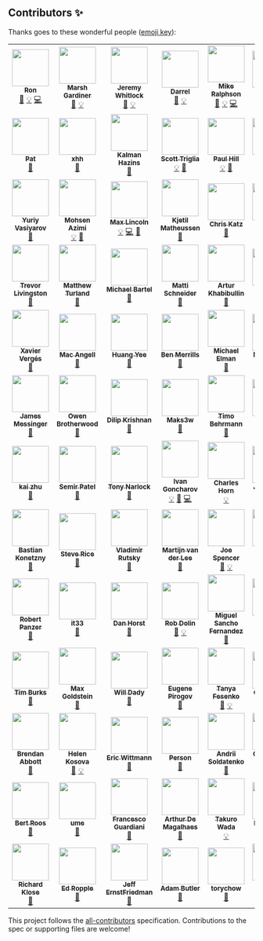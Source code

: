 ## Contributors ✨

Thanks goes to these wonderful people ([emoji key](https://allcontributors.org/docs/en/emoji-key)):

<!-- ALL-CONTRIBUTORS-LIST:START - Do not remove or modify this section -->
<!-- prettier-ignore-start -->
<!-- markdownlint-disable -->
<table>
  <tr>
    <td align="center"><a href="http://swagger.io/"><img src="https://avatars.githubusercontent.com/u/241629?v=4?s=75" width="75px;" alt=""/><br /><sub><b>Ron</b></sub></a><br /><a href="https://github.com/OAI/OpenAPI-Specification/commits?author=webron" title="Documentation">📖</a> <a href="#example-webron" title="Examples">💡</a> <a href="https://github.com/OAI/OpenAPI-Specification/commits?author=webron" title="Code">💻</a></td>
    <td align="center"><a href="https://www.linkedin.com/in/marshgardiner/"><img src="https://avatars.githubusercontent.com/u/54582?v=4?s=75" width="75px;" alt=""/><br /><sub><b>Marsh Gardiner</b></sub></a><br /><a href="https://github.com/OAI/OpenAPI-Specification/commits?author=earth2marsh" title="Documentation">📖</a> <a href="#example-earth2marsh" title="Examples">💡</a></td>
    <td align="center"><a href="http://thoughtspark.org/"><img src="https://avatars.githubusercontent.com/u/98899?v=4?s=75" width="75px;" alt=""/><br /><sub><b>Jeremy Whitlock</b></sub></a><br /><a href="https://github.com/OAI/OpenAPI-Specification/commits?author=whitlockjc" title="Documentation">📖</a> <a href="#example-whitlockjc" title="Examples">💡</a></td>
    <td align="center"><a href="http://www.bizcoder.com/"><img src="https://avatars.githubusercontent.com/u/447694?v=4?s=75" width="75px;" alt=""/><br /><sub><b>Darrel</b></sub></a><br /><a href="https://github.com/OAI/OpenAPI-Specification/commits?author=darrelmiller" title="Documentation">📖</a> <a href="#example-darrelmiller" title="Examples">💡</a></td>
    <td align="center"><a href="http://mermade.github.io/"><img src="https://avatars.githubusercontent.com/u/21603?v=4?s=75" width="75px;" alt=""/><br /><sub><b>Mike Ralphson</b></sub></a><br /><a href="https://github.com/OAI/OpenAPI-Specification/commits?author=MikeRalphson" title="Documentation">📖</a> <a href="#example-MikeRalphson" title="Examples">💡</a> <a href="https://github.com/OAI/OpenAPI-Specification/commits?author=MikeRalphson" title="Code">💻</a></td>
    <td align="center"><a href="https://github.com/usarid"><img src="https://avatars.githubusercontent.com/u/39899?v=4?s=75" width="75px;" alt=""/><br /><sub><b>Uri Sarid</b></sub></a><br /><a href="https://github.com/OAI/OpenAPI-Specification/commits?author=usarid" title="Documentation">📖</a></td>
    <td align="center"><a href="https://fehguy.eatbacon.org/"><img src="https://avatars.githubusercontent.com/u/249413?v=4?s=75" width="75px;" alt=""/><br /><sub><b>Tony Tam</b></sub></a><br /><a href="https://github.com/OAI/OpenAPI-Specification/commits?author=fehguy" title="Documentation">📖</a> <a href="#example-fehguy" title="Examples">💡</a> <a href="https://github.com/OAI/OpenAPI-Specification/commits?author=fehguy" title="Code">💻</a></td>
    <td align="center"><a href="https://github.com/jharmn"><img src="https://avatars.githubusercontent.com/u/1305160?v=4?s=75" width="75px;" alt=""/><br /><sub><b>Jason Harmon</b></sub></a><br /><a href="#example-jharmn" title="Examples">💡</a> <a href="https://github.com/OAI/OpenAPI-Specification/commits?author=jharmn" title="Code">💻</a> <a href="https://github.com/OAI/OpenAPI-Specification/commits?author=jharmn" title="Documentation">📖</a></td>
    <td align="center"><a href="https://www.sewell.org/"><img src="https://avatars.githubusercontent.com/u/18528?v=4?s=75" width="75px;" alt=""/><br /><sub><b>Silas Sewell</b></sub></a><br /><a href="https://github.com/OAI/OpenAPI-Specification/commits?author=silas" title="Documentation">📖</a> <a href="#example-silas" title="Examples">💡</a></td>
    <td align="center"><a href="https://github.com/steffkes"><img src="https://avatars.githubusercontent.com/u/325361?v=4?s=75" width="75px;" alt=""/><br /><sub><b>steffkes</b></sub></a><br /><a href="https://github.com/OAI/OpenAPI-Specification/commits?author=steffkes" title="Documentation">📖</a></td>
  </tr>
  <tr>
    <td align="center"><a href="http://corevity.com/"><img src="https://avatars.githubusercontent.com/u/3385715?v=4?s=75" width="75px;" alt=""/><br /><sub><b>Pat</b></sub></a><br /><a href="https://github.com/OAI/OpenAPI-Specification/commits?author=pconnelly15" title="Documentation">📖</a></td>
    <td align="center"><a href="https://github.com/xhh"><img src="https://avatars.githubusercontent.com/u/159740?v=4?s=75" width="75px;" alt=""/><br /><sub><b>xhh</b></sub></a><br /><a href="https://github.com/OAI/OpenAPI-Specification/commits?author=xhh" title="Documentation">📖</a></td>
    <td align="center"><a href="https://github.com/kalmanh"><img src="https://avatars.githubusercontent.com/u/869312?v=4?s=75" width="75px;" alt=""/><br /><sub><b>Kalman Hazins</b></sub></a><br /><a href="https://github.com/OAI/OpenAPI-Specification/commits?author=kalmanh" title="Documentation">📖</a></td>
    <td align="center"><a href="https://github.com/striglia"><img src="https://avatars.githubusercontent.com/u/262630?v=4?s=75" width="75px;" alt=""/><br /><sub><b>Scott Triglia</b></sub></a><br /><a href="#example-striglia" title="Examples">💡</a> <a href="https://github.com/OAI/OpenAPI-Specification/commits?author=striglia" title="Documentation">📖</a></td>
    <td align="center"><a href="https://github.com/paulhill"><img src="https://avatars.githubusercontent.com/u/754053?v=4?s=75" width="75px;" alt=""/><br /><sub><b>Paul Hill</b></sub></a><br /><a href="#example-paulhill" title="Examples">💡</a> <a href="https://github.com/OAI/OpenAPI-Specification/commits?author=paulhill" title="Documentation">📖</a></td>
    <td align="center"><a href="http://beego.me/"><img src="https://avatars.githubusercontent.com/u/233907?v=4?s=75" width="75px;" alt=""/><br /><sub><b>astaxie</b></sub></a><br /><a href="https://github.com/OAI/OpenAPI-Specification/commits?author=astaxie" title="Documentation">📖</a></td>
    <td align="center"><a href="http://www.twitter.com/oliverogg"><img src="https://avatars.githubusercontent.com/u/137507?v=4?s=75" width="75px;" alt=""/><br /><sub><b>Oliver Ogg</b></sub></a><br /><a href="https://github.com/OAI/OpenAPI-Specification/commits?author=oogg" title="Documentation">📖</a></td>
    <td align="center"><a href="http://williamting.com/"><img src="https://avatars.githubusercontent.com/u/622170?v=4?s=75" width="75px;" alt=""/><br /><sub><b>William Ting</b></sub></a><br /><a href="https://github.com/OAI/OpenAPI-Specification/commits?author=wting" title="Documentation">📖</a></td>
    <td align="center"><a href="https://github.com/unsetbit"><img src="https://avatars.githubusercontent.com/u/788536?v=4?s=75" width="75px;" alt=""/><br /><sub><b>Ozan Turgut</b></sub></a><br /><a href="https://github.com/OAI/OpenAPI-Specification/commits?author=unsetbit" title="Documentation">📖</a></td>
    <td align="center"><a href="https://www.madskristensen.net/"><img src="https://avatars.githubusercontent.com/u/1258877?v=4?s=75" width="75px;" alt=""/><br /><sub><b>Mads Kristensen</b></sub></a><br /><a href="#example-madskristensen" title="Examples">💡</a></td>
  </tr>
  <tr>
    <td align="center"><a href="http://varyous-simbir.blogspot.com/"><img src="https://avatars.githubusercontent.com/u/889406?v=4?s=75" width="75px;" alt=""/><br /><sub><b>Yuriy Vasiyarov</b></sub></a><br /><a href="https://github.com/OAI/OpenAPI-Specification/commits?author=yvasiyarov" title="Documentation">📖</a></td>
    <td align="center"><a href="https://azimi.me/"><img src="https://avatars.githubusercontent.com/u/543633?v=4?s=75" width="75px;" alt=""/><br /><sub><b>Mohsen Azimi</b></sub></a><br /><a href="#example-mohsen1" title="Examples">💡</a> <a href="https://github.com/OAI/OpenAPI-Specification/commits?author=mohsen1" title="Documentation">📖</a></td>
    <td align="center"><a href="http://devopsy.com/"><img src="https://avatars.githubusercontent.com/u/896878?v=4?s=75" width="75px;" alt=""/><br /><sub><b>Max Lincoln</b></sub></a><br /><a href="#example-maxlinc" title="Examples">💡</a> <a href="https://github.com/OAI/OpenAPI-Specification/commits?author=maxlinc" title="Code">💻</a> <a href="https://github.com/OAI/OpenAPI-Specification/commits?author=maxlinc" title="Documentation">📖</a></td>
    <td align="center"><a href="http://users.notam02.no/~kjetism"><img src="https://avatars.githubusercontent.com/u/1146279?v=4?s=75" width="75px;" alt=""/><br /><sub><b>Kjetil Matheussen</b></sub></a><br /><a href="https://github.com/OAI/OpenAPI-Specification/commits?author=kmatheussen" title="Documentation">📖</a></td>
    <td align="center"><a href="https://github.com/wonderlic-chrisk"><img src="https://avatars.githubusercontent.com/u/8118392?v=4?s=75" width="75px;" alt=""/><br /><sub><b>Chris Katz</b></sub></a><br /><a href="https://github.com/OAI/OpenAPI-Specification/commits?author=wonderlic-chrisk" title="Documentation">📖</a></td>
    <td align="center"><a href="http://noirbizarre.info/"><img src="https://avatars.githubusercontent.com/u/15725?v=4?s=75" width="75px;" alt=""/><br /><sub><b>Axel H.</b></sub></a><br /><a href="https://github.com/OAI/OpenAPI-Specification/commits?author=noirbizarre" title="Documentation">📖</a></td>
    <td align="center"><a href="https://github.com/mission-liao"><img src="https://avatars.githubusercontent.com/u/1988671?v=4?s=75" width="75px;" alt=""/><br /><sub><b>mission.liao</b></sub></a><br /><a href="https://github.com/OAI/OpenAPI-Specification/commits?author=mission-liao" title="Documentation">📖</a></td>
    <td align="center"><a href="http://vgmdb.net/"><img src="https://avatars.githubusercontent.com/u/471275?v=4?s=75" width="75px;" alt=""/><br /><sub><b>Chris Heng</b></sub></a><br /><a href="#example-gigablah" title="Examples">💡</a></td>
    <td align="center"><a href="https://percy.io/"><img src="https://avatars.githubusercontent.com/u/75300?v=4?s=75" width="75px;" alt=""/><br /><sub><b>Mike Fotinakis</b></sub></a><br /><a href="https://github.com/OAI/OpenAPI-Specification/commits?author=fotinakis" title="Documentation">📖</a></td>
    <td align="center"><a href="https://nicolasgrenie.com/"><img src="https://avatars.githubusercontent.com/u/172072?v=4?s=75" width="75px;" alt=""/><br /><sub><b>Nicolas Grenié</b></sub></a><br /><a href="https://github.com/OAI/OpenAPI-Specification/commits?author=picsoung" title="Documentation">📖</a></td>
  </tr>
  <tr>
    <td align="center"><a href="http://about.me/trevorlivingston"><img src="https://avatars.githubusercontent.com/u/20686?v=4?s=75" width="75px;" alt=""/><br /><sub><b>Trevor Livingston</b></sub></a><br /><a href="https://github.com/OAI/OpenAPI-Specification/commits?author=tlivings" title="Documentation">📖</a></td>
    <td align="center"><a href="https://matthewturland.com/"><img src="https://avatars.githubusercontent.com/u/15487?v=4?s=75" width="75px;" alt=""/><br /><sub><b>Matthew Turland</b></sub></a><br /><a href="https://github.com/OAI/OpenAPI-Specification/commits?author=elazar" title="Documentation">📖</a></td>
    <td align="center"><a href="https://github.com/mbartel"><img src="https://avatars.githubusercontent.com/u/253451?v=4?s=75" width="75px;" alt=""/><br /><sub><b>Michael Bartel</b></sub></a><br /><a href="https://github.com/OAI/OpenAPI-Specification/commits?author=mbartel" title="Documentation">📖</a></td>
    <td align="center"><a href="https://mattischneider.fr/"><img src="https://avatars.githubusercontent.com/u/222463?v=4?s=75" width="75px;" alt=""/><br /><sub><b>Matti Schneider</b></sub></a><br /><a href="https://github.com/OAI/OpenAPI-Specification/commits?author=MattiSG" title="Documentation">📖</a></td>
    <td align="center"><a href="https://github.com/khrt"><img src="https://avatars.githubusercontent.com/u/736103?v=4?s=75" width="75px;" alt=""/><br /><sub><b>Artur Khabibullin</b></sub></a><br /><a href="https://github.com/OAI/OpenAPI-Specification/commits?author=khrt" title="Documentation">📖</a></td>
    <td align="center"><a href="http://dret.net/netdret/"><img src="https://avatars.githubusercontent.com/u/1848612?v=4?s=75" width="75px;" alt=""/><br /><sub><b>Erik Wilde</b></sub></a><br /><a href="https://github.com/OAI/OpenAPI-Specification/commits?author=dret" title="Documentation">📖</a></td>
    <td align="center"><a href="http://flanders.co.nz/"><img src="https://avatars.githubusercontent.com/u/456109?v=4?s=75" width="75px;" alt=""/><br /><sub><b>Ivan Porto Carrero</b></sub></a><br /><a href="#example-casualjim" title="Examples">💡</a></td>
    <td align="center"><a href="https://github.com/kevgo"><img src="https://avatars.githubusercontent.com/u/268934?v=4?s=75" width="75px;" alt=""/><br /><sub><b>Kevin Goslar</b></sub></a><br /><a href="#example-kevgo" title="Examples">💡</a></td>
    <td align="center"><a href="https://github.com/muenchhausen"><img src="https://avatars.githubusercontent.com/u/1210783?v=4?s=75" width="75px;" alt=""/><br /><sub><b>Derk Muenchhausen</b></sub></a><br /><a href="https://github.com/OAI/OpenAPI-Specification/commits?author=muenchhausen" title="Documentation">📖</a></td>
    <td align="center"><a href="https://rahulsom.github.io/"><img src="https://avatars.githubusercontent.com/u/193047?v=4?s=75" width="75px;" alt=""/><br /><sub><b>Rahul Somasunderam</b></sub></a><br /><a href="https://github.com/OAI/OpenAPI-Specification/commits?author=rahulsom" title="Documentation">📖</a></td>
  </tr>
  <tr>
    <td align="center"><a href="http://x.verg.es/"><img src="https://avatars.githubusercontent.com/u/460418?v=4?s=75" width="75px;" alt=""/><br /><sub><b>Xavier Vergés</b></sub></a><br /><a href="https://github.com/OAI/OpenAPI-Specification/commits?author=xverges" title="Documentation">📖</a></td>
    <td align="center"><a href="https://github.com/mac-"><img src="https://avatars.githubusercontent.com/u/1530281?v=4?s=75" width="75px;" alt=""/><br /><sub><b>Mac Angell</b></sub></a><br /><a href="https://github.com/OAI/OpenAPI-Specification/commits?author=mac-" title="Documentation">📖</a></td>
    <td align="center"><a href="https://github.com/fliptoo"><img src="https://avatars.githubusercontent.com/u/736482?v=4?s=75" width="75px;" alt=""/><br /><sub><b>Huang Yee</b></sub></a><br /><a href="https://github.com/OAI/OpenAPI-Specification/commits?author=fliptoo" title="Documentation">📖</a></td>
    <td align="center"><a href="http://www.xdev.net/"><img src="https://avatars.githubusercontent.com/u/8448201?v=4?s=75" width="75px;" alt=""/><br /><sub><b>Ben Merrills</b></sub></a><br /><a href="https://github.com/OAI/OpenAPI-Specification/commits?author=skrusty" title="Documentation">📖</a></td>
    <td align="center"><a href="https://github.com/tarlog"><img src="https://avatars.githubusercontent.com/u/666673?v=4?s=75" width="75px;" alt=""/><br /><sub><b>Michael Elman</b></sub></a><br /><a href="https://github.com/OAI/OpenAPI-Specification/commits?author=tarlog" title="Documentation">📖</a></td>
    <td align="center"><a href="https://github.com/matt-gibbs"><img src="https://avatars.githubusercontent.com/u/6565986?v=4?s=75" width="75px;" alt=""/><br /><sub><b>Matt Gibbs</b></sub></a><br /><a href="https://github.com/OAI/OpenAPI-Specification/commits?author=matt-gibbs" title="Documentation">📖</a></td>
    <td align="center"><a href="https://www.linkedin.com/in/xrysanthos"><img src="https://avatars.githubusercontent.com/u/4200677?v=4?s=75" width="75px;" alt=""/><br /><sub><b>Chrysanthos Spiliotopoulos</b></sub></a><br /><a href="https://github.com/OAI/OpenAPI-Specification/commits?author=xrysanthos" title="Documentation">📖</a></td>
    <td align="center"><a href="https://twitter.com/ikitommi"><img src="https://avatars.githubusercontent.com/u/567532?v=4?s=75" width="75px;" alt=""/><br /><sub><b>Tommi Reiman</b></sub></a><br /><a href="https://github.com/OAI/OpenAPI-Specification/commits?author=ikitommi" title="Documentation">📖</a></td>
    <td align="center"><a href="http://gangverk.is/"><img src="https://avatars.githubusercontent.com/u/467317?v=4?s=75" width="75px;" alt=""/><br /><sub><b>atlithorn</b></sub></a><br /><a href="https://github.com/OAI/OpenAPI-Specification/commits?author=atlithorn" title="Documentation">📖</a></td>
    <td align="center"><a href="https://github.com/RobWin"><img src="https://avatars.githubusercontent.com/u/5815046?v=4?s=75" width="75px;" alt=""/><br /><sub><b>Robert Winkler</b></sub></a><br /><a href="https://github.com/OAI/OpenAPI-Specification/commits?author=RobWin" title="Documentation">📖</a></td>
  </tr>
  <tr>
    <td align="center"><a href="https://github.com/JamesMessinger"><img src="https://avatars.githubusercontent.com/u/3453903?v=4?s=75" width="75px;" alt=""/><br /><sub><b>James Messinger</b></sub></a><br /><a href="https://github.com/OAI/OpenAPI-Specification/commits?author=JamesMessinger" title="Documentation">📖</a></td>
    <td align="center"><a href="https://www.linkedin.com/in/owenbrotherwood/"><img src="https://avatars.githubusercontent.com/u/866122?v=4?s=75" width="75px;" alt=""/><br /><sub><b>Owen Brotherwood</b></sub></a><br /><a href="https://github.com/OAI/OpenAPI-Specification/commits?author=OwenBrotherwood" title="Documentation">📖</a></td>
    <td align="center"><a href="https://github.com/dilipkrish"><img src="https://avatars.githubusercontent.com/u/73257?v=4?s=75" width="75px;" alt=""/><br /><sub><b>Dilip Krishnan</b></sub></a><br /><a href="https://github.com/OAI/OpenAPI-Specification/commits?author=dilipkrish" title="Documentation">📖</a></td>
    <td align="center"><a href="https://github.com/Maks3w"><img src="https://avatars.githubusercontent.com/u/1301698?v=4?s=75" width="75px;" alt=""/><br /><sub><b>Maks3w</b></sub></a><br /><a href="https://github.com/OAI/OpenAPI-Specification/commits?author=Maks3w" title="Documentation">📖</a></td>
    <td align="center"><a href="https://github.com/z0mt3c"><img src="https://avatars.githubusercontent.com/u/1782471?v=4?s=75" width="75px;" alt=""/><br /><sub><b>Timo Behrmann</b></sub></a><br /><a href="https://github.com/OAI/OpenAPI-Specification/commits?author=z0mt3c" title="Documentation">📖</a></td>
    <td align="center"><a href="https://github.com/kand617"><img src="https://avatars.githubusercontent.com/u/5092518?v=4?s=75" width="75px;" alt=""/><br /><sub><b>kand617</b></sub></a><br /><a href="#example-kand617" title="Examples">💡</a></td>
    <td align="center"><a href="https://github.com/kongchen"><img src="https://avatars.githubusercontent.com/u/1485800?v=4?s=75" width="75px;" alt=""/><br /><sub><b>Yukai Kong</b></sub></a><br /><a href="https://github.com/OAI/OpenAPI-Specification/commits?author=kongchen" title="Documentation">📖</a></td>
    <td align="center"><a href="https://twitter.com/batdevis"><img src="https://avatars.githubusercontent.com/u/55850?v=4?s=75" width="75px;" alt=""/><br /><sub><b>Devis Battisti</b></sub></a><br /><a href="https://github.com/OAI/OpenAPI-Specification/commits?author=batdevis" title="Documentation">📖</a></td>
    <td align="center"><a href="https://github.com/josephpconley"><img src="https://avatars.githubusercontent.com/u/1165287?v=4?s=75" width="75px;" alt=""/><br /><sub><b>Joe Conley</b></sub></a><br /><a href="https://github.com/OAI/OpenAPI-Specification/commits?author=josephpconley" title="Documentation">📖</a></td>
    <td align="center"><a href="https://github.com/sarnowski"><img src="https://avatars.githubusercontent.com/u/294104?v=4?s=75" width="75px;" alt=""/><br /><sub><b>Tobias Sarnowski</b></sub></a><br /><a href="https://github.com/OAI/OpenAPI-Specification/commits?author=sarnowski" title="Documentation">📖</a></td>
  </tr>
  <tr>
    <td align="center"><a href="https://github.com/kaizhu256"><img src="https://avatars.githubusercontent.com/u/280571?v=4?s=75" width="75px;" alt=""/><br /><sub><b>kai zhu</b></sub></a><br /><a href="https://github.com/OAI/OpenAPI-Specification/commits?author=kaizhu256" title="Documentation">📖</a></td>
    <td align="center"><a href="https://github.com/analogue"><img src="https://avatars.githubusercontent.com/u/26757?v=4?s=75" width="75px;" alt=""/><br /><sub><b>Semir Patel</b></sub></a><br /><a href="https://github.com/OAI/OpenAPI-Specification/commits?author=analogue" title="Documentation">📖</a></td>
    <td align="center"><a href="https://www.git-pull.com/"><img src="https://avatars.githubusercontent.com/u/26336?v=4?s=75" width="75px;" alt=""/><br /><sub><b>Tony Narlock</b></sub></a><br /><a href="https://github.com/OAI/OpenAPI-Specification/commits?author=tony" title="Documentation">📖</a></td>
    <td align="center"><a href="https://apis.guru/"><img src="https://avatars.githubusercontent.com/u/8336157?v=4?s=75" width="75px;" alt=""/><br /><sub><b>Ivan Goncharov</b></sub></a><br /><a href="#example-IvanGoncharov" title="Examples">💡</a> <a href="https://github.com/OAI/OpenAPI-Specification/commits?author=IvanGoncharov" title="Documentation">📖</a> <a href="https://github.com/OAI/OpenAPI-Specification/commits?author=IvanGoncharov" title="Code">💻</a></td>
    <td align="center"><a href="https://github.com/hornc"><img src="https://avatars.githubusercontent.com/u/905545?v=4?s=75" width="75px;" alt=""/><br /><sub><b>Charles Horn</b></sub></a><br /><a href="#example-hornc" title="Examples">💡</a></td>
    <td align="center"><a href="https://redirection.io/"><img src="https://avatars.githubusercontent.com/u/90466?v=4?s=75" width="75px;" alt=""/><br /><sub><b>Joel Wurtz</b></sub></a><br /><a href="#example-joelwurtz" title="Examples">💡</a></td>
    <td align="center"><a href="http://eerwitt.github.com/"><img src="https://avatars.githubusercontent.com/u/1329385?v=4?s=75" width="75px;" alt=""/><br /><sub><b>Erik Erwitt</b></sub></a><br /><a href="https://github.com/OAI/OpenAPI-Specification/commits?author=eerwitt" title="Documentation">📖</a></td>
    <td align="center"><a href="https://redoc.ly/"><img src="https://avatars.githubusercontent.com/u/3975738?v=4?s=75" width="75px;" alt=""/><br /><sub><b>Roman Hotsiy</b></sub></a><br /><a href="https://github.com/OAI/OpenAPI-Specification/commits?author=RomanHotsiy" title="Documentation">📖</a></td>
    <td align="center"><a href="https://leftparagraphs.com/"><img src="https://avatars.githubusercontent.com/u/1121500?v=4?s=75" width="75px;" alt=""/><br /><sub><b>Yuriy Chernyshov</b></sub></a><br /><a href="#example-georgthegreat" title="Examples">💡</a></td>
    <td align="center"><a href="https://twitter.com/exois"><img src="https://avatars.githubusercontent.com/u/1586774?v=4?s=75" width="75px;" alt=""/><br /><sub><b>Justin</b></sub></a><br /><a href="https://github.com/OAI/OpenAPI-Specification/commits?author=JustinJruby" title="Documentation">📖</a></td>
  </tr>
  <tr>
    <td align="center"><a href="https://github.com/bkonetzny"><img src="https://avatars.githubusercontent.com/u/5451122?v=4?s=75" width="75px;" alt=""/><br /><sub><b>Bastian Konetzny</b></sub></a><br /><a href="https://github.com/OAI/OpenAPI-Specification/commits?author=bkonetzny" title="Documentation">📖</a></td>
    <td align="center"><a href="https://github.com/steverice"><img src="https://avatars.githubusercontent.com/u/1423851?v=4?s=75" width="75px;" alt=""/><br /><sub><b>Steve Rice</b></sub></a><br /><a href="https://github.com/OAI/OpenAPI-Specification/commits?author=steverice" title="Documentation">📖</a></td>
    <td align="center"><a href="https://github.com/rutsky"><img src="https://avatars.githubusercontent.com/u/46573?v=4?s=75" width="75px;" alt=""/><br /><sub><b>Vladimir Rutsky</b></sub></a><br /><a href="https://github.com/OAI/OpenAPI-Specification/commits?author=rutsky" title="Documentation">📖</a></td>
    <td align="center"><a href="http://toyls.com/"><img src="https://avatars.githubusercontent.com/u/649240?v=4?s=75" width="75px;" alt=""/><br /><sub><b>Martijn van der Lee</b></sub></a><br /><a href="https://github.com/OAI/OpenAPI-Specification/commits?author=vanderlee" title="Documentation">📖</a></td>
    <td align="center"><a href="https://www.linkedin.com/in/jsdevel"><img src="https://avatars.githubusercontent.com/u/2605980?v=4?s=75" width="75px;" alt=""/><br /><sub><b>Joe Spencer</b></sub></a><br /><a href="https://github.com/OAI/OpenAPI-Specification/commits?author=jsdevel" title="Documentation">📖</a> <a href="#example-jsdevel" title="Examples">💡</a></td>
    <td align="center"><a href="http://www.sjaensch.org/"><img src="https://avatars.githubusercontent.com/u/852075?v=4?s=75" width="75px;" alt=""/><br /><sub><b>Stephan Jaensch</b></sub></a><br /><a href="#example-sjaensch" title="Examples">💡</a></td>
    <td align="center"><a href="https://github.com/EricHenry"><img src="https://avatars.githubusercontent.com/u/4412771?v=4?s=75" width="75px;" alt=""/><br /><sub><b>Henry</b></sub></a><br /><a href="#example-EricHenry" title="Examples">💡</a></td>
    <td align="center"><a href="https://www.linkedin.com/in/ralfhandl"><img src="https://avatars.githubusercontent.com/u/951576?v=4?s=75" width="75px;" alt=""/><br /><sub><b>Ralf Handl</b></sub></a><br /><a href="https://github.com/OAI/OpenAPI-Specification/commits?author=ralfhandl" title="Documentation">📖</a></td>
    <td align="center"><a href="https://github.com/ePaul"><img src="https://avatars.githubusercontent.com/u/645859?v=4?s=75" width="75px;" alt=""/><br /><sub><b>Paŭlo Ebermann</b></sub></a><br /><a href="https://github.com/OAI/OpenAPI-Specification/commits?author=ePaul" title="Documentation">📖</a></td>
    <td align="center"><a href="https://logansbailey.com/"><img src="https://avatars.githubusercontent.com/u/145345?v=4?s=75" width="75px;" alt=""/><br /><sub><b>Logan Bailey</b></sub></a><br /><a href="https://github.com/OAI/OpenAPI-Specification/commits?author=baileylo" title="Documentation">📖</a></td>
  </tr>
  <tr>
    <td align="center"><a href="http://robertpanzer.github.io/"><img src="https://avatars.githubusercontent.com/u/1163662?v=4?s=75" width="75px;" alt=""/><br /><sub><b>Robert Panzer</b></sub></a><br /><a href="https://github.com/OAI/OpenAPI-Specification/commits?author=robertpanzer" title="Documentation">📖</a></td>
    <td align="center"><a href="https://github.com/it33"><img src="https://avatars.githubusercontent.com/u/177788?v=4?s=75" width="75px;" alt=""/><br /><sub><b>it33</b></sub></a><br /><a href="https://github.com/OAI/OpenAPI-Specification/commits?author=it33" title="Documentation">📖</a></td>
    <td align="center"><a href="https://www.danhorst.com/"><img src="https://avatars.githubusercontent.com/u/2133?v=4?s=75" width="75px;" alt=""/><br /><sub><b>Dan Horst</b></sub></a><br /><a href="https://github.com/OAI/OpenAPI-Specification/commits?author=danhorst" title="Documentation">📖</a></td>
    <td align="center"><a href="https://github.com/RobDolinMS"><img src="https://avatars.githubusercontent.com/u/8301581?v=4?s=75" width="75px;" alt=""/><br /><sub><b>Rob Dolin</b></sub></a><br /><a href="https://github.com/OAI/OpenAPI-Specification/commits?author=RobDolinMS" title="Documentation">📖</a> <a href="#example-RobDolinMS" title="Examples">💡</a></td>
    <td align="center"><a href="https://cenit.io/"><img src="https://avatars.githubusercontent.com/u/4213488?v=4?s=75" width="75px;" alt=""/><br /><sub><b>Miguel Sancho Fernandez</b></sub></a><br /><a href="https://github.com/OAI/OpenAPI-Specification/commits?author=sanchojaf" title="Documentation">📖</a></td>
    <td align="center"><a href="https://github.com/gustavooferreira"><img src="https://avatars.githubusercontent.com/u/17534422?v=4?s=75" width="75px;" alt=""/><br /><sub><b>Gustavo Ferreira</b></sub></a><br /><a href="https://github.com/OAI/OpenAPI-Specification/commits?author=gustavooferreira" title="Documentation">📖</a></td>
    <td align="center"><a href="https://github.com/jobol"><img src="https://avatars.githubusercontent.com/u/4094125?v=4?s=75" width="75px;" alt=""/><br /><sub><b>jobol</b></sub></a><br /><a href="https://github.com/OAI/OpenAPI-Specification/commits?author=jobol" title="Documentation">📖</a></td>
    <td align="center"><a href="https://twitter.com/gibson042"><img src="https://avatars.githubusercontent.com/u/1199584?v=4?s=75" width="75px;" alt=""/><br /><sub><b>Richard Gibson</b></sub></a><br /><a href="https://github.com/OAI/OpenAPI-Specification/commits?author=gibson042" title="Documentation">📖</a></td>
    <td align="center"><a href="http://lukeangel.co/"><img src="https://avatars.githubusercontent.com/u/22433329?v=4?s=75" width="75px;" alt=""/><br /><sub><b>Dr Luke Angel</b></sub></a><br /><a href="#example-drlukeangel" title="Examples">💡</a></td>
    <td align="center"><a href="http://www.cyberfeng.com/"><img src="https://avatars.githubusercontent.com/u/540892?v=4?s=75" width="75px;" alt=""/><br /><sub><b>Raymond Feng</b></sub></a><br /><a href="https://github.com/OAI/OpenAPI-Specification/commits?author=raymondfeng" title="Documentation">📖</a></td>
  </tr>
  <tr>
    <td align="center"><a href="https://timburks.me/"><img src="https://avatars.githubusercontent.com/u/405?v=4?s=75" width="75px;" alt=""/><br /><sub><b>Tim Burks</b></sub></a><br /><a href="https://github.com/OAI/OpenAPI-Specification/commits?author=timburks" title="Documentation">📖</a></td>
    <td align="center"><a href="http://maxgoldste.in/"><img src="https://avatars.githubusercontent.com/u/1191970?v=4?s=75" width="75px;" alt=""/><br /><sub><b>Max Goldstein</b></sub></a><br /><a href="https://github.com/OAI/OpenAPI-Specification/commits?author=mgold" title="Documentation">📖</a></td>
    <td align="center"><a href="https://willdady.com/"><img src="https://avatars.githubusercontent.com/u/204259?v=4?s=75" width="75px;" alt=""/><br /><sub><b>Will Dady</b></sub></a><br /><a href="https://github.com/OAI/OpenAPI-Specification/commits?author=willdady" title="Documentation">📖</a></td>
    <td align="center"><a href="https://github.com/gmile"><img src="https://avatars.githubusercontent.com/u/207112?v=4?s=75" width="75px;" alt=""/><br /><sub><b>Eugene Pirogov</b></sub></a><br /><a href="https://github.com/OAI/OpenAPI-Specification/commits?author=gmile" title="Documentation">📖</a></td>
    <td align="center"><a href="https://github.com/tfesenko"><img src="https://avatars.githubusercontent.com/u/644582?v=4?s=75" width="75px;" alt=""/><br /><sub><b>Tanya Fesenko</b></sub></a><br /><a href="https://github.com/OAI/OpenAPI-Specification/commits?author=tfesenko" title="Documentation">📖</a> <a href="#example-tfesenko" title="Examples">💡</a></td>
    <td align="center"><a href="https://github.com/ckriley"><img src="https://avatars.githubusercontent.com/u/4662533?v=4?s=75" width="75px;" alt=""/><br /><sub><b>Chris Riley</b></sub></a><br /><a href="https://github.com/OAI/OpenAPI-Specification/commits?author=ckriley" title="Documentation">📖</a></td>
    <td align="center"><a href="https://cv.ojford.com/"><img src="https://avatars.githubusercontent.com/u/3946014?v=4?s=75" width="75px;" alt=""/><br /><sub><b>Oliver Ford</b></sub></a><br /><a href="#example-OJFord" title="Examples">💡</a></td>
    <td align="center"><a href="https://johannes-bader.com/"><img src="https://avatars.githubusercontent.com/u/9320958?v=4?s=75" width="75px;" alt=""/><br /><sub><b>Johannes Bader</b></sub></a><br /><a href="https://github.com/OAI/OpenAPI-Specification/commits?author=olydis" title="Documentation">📖</a></td>
    <td align="center"><a href="https://github.com/krishahn"><img src="https://avatars.githubusercontent.com/u/16125343?v=4?s=75" width="75px;" alt=""/><br /><sub><b>Kris Hahn</b></sub></a><br /><a href="https://github.com/OAI/OpenAPI-Specification/commits?author=krishahn" title="Documentation">📖</a></td>
    <td align="center"><a href="http://reprezen.com/blog"><img src="https://avatars.githubusercontent.com/u/692813?v=4?s=75" width="75px;" alt=""/><br /><sub><b>Ted Epstein</b></sub></a><br /><a href="https://github.com/OAI/OpenAPI-Specification/commits?author=tedepstein" title="Documentation">📖</a></td>
  </tr>
  <tr>
    <td align="center"><a href="http://www.bloodbone.ws/"><img src="https://avatars.githubusercontent.com/u/69268?v=4?s=75" width="75px;" alt=""/><br /><sub><b>Brendan Abbott</b></sub></a><br /><a href="https://github.com/OAI/OpenAPI-Specification/commits?author=brendo" title="Documentation">📖</a></td>
    <td align="center"><a href="https://github.com/hkosova"><img src="https://avatars.githubusercontent.com/u/8576823?v=4?s=75" width="75px;" alt=""/><br /><sub><b>Helen Kosova</b></sub></a><br /><a href="https://github.com/OAI/OpenAPI-Specification/commits?author=hkosova" title="Documentation">📖</a> <a href="#example-hkosova" title="Examples">💡</a></td>
    <td align="center"><a href="https://github.com/EricWittmann"><img src="https://avatars.githubusercontent.com/u/1890703?v=4?s=75" width="75px;" alt=""/><br /><sub><b>Eric Wittmann</b></sub></a><br /><a href="https://github.com/OAI/OpenAPI-Specification/commits?author=EricWittmann" title="Documentation">📖</a></td>
    <td align="center"><a href="https://github.com/prsn-uk"><img src="https://avatars.githubusercontent.com/u/30239321?v=4?s=75" width="75px;" alt=""/><br /><sub><b>Person</b></sub></a><br /><a href="https://github.com/OAI/OpenAPI-Specification/commits?author=prsn-uk" title="Documentation">📖</a></td>
    <td align="center"><a href="http://golangfortwo.com/"><img src="https://avatars.githubusercontent.com/u/1374633?v=4?s=75" width="75px;" alt=""/><br /><sub><b>Andrii Soldatenko</b></sub></a><br /><a href="https://github.com/OAI/OpenAPI-Specification/commits?author=andriisoldatenko" title="Documentation">📖</a></td>
    <td align="center"><a href="http://www.krizalys.com/"><img src="https://avatars.githubusercontent.com/u/1499352?v=4?s=75" width="75px;" alt=""/><br /><sub><b>Christophe Vidal</b></sub></a><br /><a href="#example-krizalys" title="Examples">💡</a></td>
    <td align="center"><a href="https://www.linkedin.com/in/alex-akimov/"><img src="https://avatars.githubusercontent.com/u/22469605?v=4?s=75" width="75px;" alt=""/><br /><sub><b>Aleksei Akimov</b></sub></a><br /><a href="https://github.com/OAI/OpenAPI-Specification/commits?author=a-akimov" title="Documentation">📖</a></td>
    <td align="center"><a href="https://github.com/hikari-desu"><img src="https://avatars.githubusercontent.com/u/33923476?v=4?s=75" width="75px;" alt=""/><br /><sub><b>will</b></sub></a><br /><a href="https://github.com/OAI/OpenAPI-Specification/commits?author=hikari-desu" title="Documentation">📖</a></td>
    <td align="center"><a href="https://github.com/bjorn-jarisch"><img src="https://avatars.githubusercontent.com/u/22248170?v=4?s=75" width="75px;" alt=""/><br /><sub><b>Björn Jarisch</b></sub></a><br /><a href="#example-bjorn-jarisch" title="Examples">💡</a> <a href="https://github.com/OAI/OpenAPI-Specification/commits?author=bjorn-jarisch" title="Documentation">📖</a></td>
    <td align="center"><a href="https://github.com/andylowry"><img src="https://avatars.githubusercontent.com/u/108675?v=4?s=75" width="75px;" alt=""/><br /><sub><b>Andy Lowry</b></sub></a><br /><a href="#example-andylowry" title="Examples">💡</a></td>
  </tr>
  <tr>
    <td align="center"><a href="https://github.com/Bert-R"><img src="https://avatars.githubusercontent.com/u/7149792?v=4?s=75" width="75px;" alt=""/><br /><sub><b>Bert Roos</b></sub></a><br /><a href="https://github.com/OAI/OpenAPI-Specification/commits?author=Bert-R" title="Documentation">📖</a></td>
    <td align="center"><a href="https://github.com/bungoume"><img src="https://avatars.githubusercontent.com/u/507733?v=4?s=75" width="75px;" alt=""/><br /><sub><b>ume</b></sub></a><br /><a href="https://github.com/OAI/OpenAPI-Specification/commits?author=bungoume" title="Documentation">📖</a></td>
    <td align="center"><a href="https://github.com/slinkydeveloper"><img src="https://avatars.githubusercontent.com/u/6706544?v=4?s=75" width="75px;" alt=""/><br /><sub><b>Francesco Guardiani</b></sub></a><br /><a href="https://github.com/OAI/OpenAPI-Specification/commits?author=slinkydeveloper" title="Documentation">📖</a></td>
    <td align="center"><a href="https://github.com/arthurdm"><img src="https://avatars.githubusercontent.com/u/5042215?v=4?s=75" width="75px;" alt=""/><br /><sub><b>Arthur De Magalhaes</b></sub></a><br /><a href="https://github.com/OAI/OpenAPI-Specification/commits?author=arthurdm" title="Documentation">📖</a></td>
    <td align="center"><a href="https://takuro.ws/"><img src="https://avatars.githubusercontent.com/u/1885971?v=4?s=75" width="75px;" alt=""/><br /><sub><b>Takuro Wada</b></sub></a><br /><a href="#example-taxpon" title="Examples">💡</a></td>
    <td align="center"><a href="https://kevindew.me/"><img src="https://avatars.githubusercontent.com/u/282717?v=4?s=75" width="75px;" alt=""/><br /><sub><b>Kevin Dew</b></sub></a><br /><a href="https://github.com/OAI/OpenAPI-Specification/commits?author=kevindew" title="Documentation">📖</a></td>
    <td align="center"><a href="https://chrisk.app/"><img src="https://avatars.githubusercontent.com/u/2505846?v=4?s=75" width="75px;" alt=""/><br /><sub><b>Christoph Kappestein</b></sub></a><br /><a href="https://github.com/OAI/OpenAPI-Specification/commits?author=chriskapp" title="Documentation">📖</a></td>
    <td align="center"><a href="https://github.com/PerthCharern"><img src="https://avatars.githubusercontent.com/u/26418622?v=4?s=75" width="75px;" alt=""/><br /><sub><b>PerthCharern</b></sub></a><br /><a href="https://github.com/OAI/OpenAPI-Specification/commits?author=PerthCharern" title="Documentation">📖</a></td>
    <td align="center"><a href="https://github.com/jstoiko"><img src="https://avatars.githubusercontent.com/u/9660342?v=4?s=75" width="75px;" alt=""/><br /><sub><b>Jonathan Stoikovitch</b></sub></a><br /><a href="https://github.com/OAI/OpenAPI-Specification/commits?author=jstoiko" title="Documentation">📖</a></td>
    <td align="center"><a href="https://github.com/mathieuales"><img src="https://avatars.githubusercontent.com/u/13030250?v=4?s=75" width="75px;" alt=""/><br /><sub><b>Mathieu Alès</b></sub></a><br /><a href="https://github.com/OAI/OpenAPI-Specification/commits?author=mathieuales" title="Documentation">📖</a></td>
  </tr>
  <tr>
    <td align="center"><a href="https://github.com/richardklose"><img src="https://avatars.githubusercontent.com/u/4137663?v=4?s=75" width="75px;" alt=""/><br /><sub><b>Richard Klose</b></sub></a><br /><a href="https://github.com/OAI/OpenAPI-Specification/commits?author=richardklose" title="Documentation">📖</a></td>
    <td align="center"><a href="https://github.com/eropple"><img src="https://avatars.githubusercontent.com/u/109262?v=4?s=75" width="75px;" alt=""/><br /><sub><b>Ed Ropple</b></sub></a><br /><a href="https://github.com/OAI/OpenAPI-Specification/commits?author=eropple" title="Documentation">📖</a></td>
    <td align="center"><a href="https://github.com/namdeirf"><img src="https://avatars.githubusercontent.com/u/3673813?v=4?s=75" width="75px;" alt=""/><br /><sub><b>Jeff ErnstFriedman</b></sub></a><br /><a href="https://github.com/OAI/OpenAPI-Specification/commits?author=namdeirf" title="Documentation">📖</a></td>
    <td align="center"><a href="https://github.com/adambutler"><img src="https://avatars.githubusercontent.com/u/1238468?v=4?s=75" width="75px;" alt=""/><br /><sub><b>Adam Butler</b></sub></a><br /><a href="https://github.com/OAI/OpenAPI-Specification/commits?author=adambutler" title="Documentation">📖</a></td>
    <td align="center"><a href="https://about.me/tongzhou"><img src="https://avatars.githubusercontent.com/u/7485710?v=4?s=75" width="75px;" alt=""/><br /><sub><b>torychow</b></sub></a><br /><a href="https://github.com/OAI/OpenAPI-Specification/commits?author=ToryZhou" title="Documentation">📖</a></td>
    <td align="center"><a href="http://eirinikos.github.io/"><img src="https://avatars.githubusercontent.com/u/9170701?v=4?s=75" width="75px;" alt=""/><br /><sub><b>Andrea Kao</b></sub></a><br /><a href="https://github.com/OAI/OpenAPI-Specification/commits?author=eirinikos" title="Documentation">📖</a> <a href="#example-eirinikos" title="Examples">💡</a></td>
    <td align="center"><a href="https://github.com/notEthan"><img src="https://avatars.githubusercontent.com/u/133719?v=4?s=75" width="75px;" alt=""/><br /><sub><b>Ethan</b></sub></a><br /><a href="https://github.com/OAI/OpenAPI-Specification/commits?author=notEthan" title="Documentation">📖</a></td>
    <td align="center"><a href="https://github.com/jwalton"><img src="https://avatars.githubusercontent.com/u/1771003?v=4?s=75" width="75px;" alt=""/><br /><sub><b>Jason Walton</b></sub></a><br /><a href="https://github.com/OAI/OpenAPI-Specification/commits?author=jwalton" title="Documentation">📖</a></td>
  </tr>
</table>

<!-- markdownlint-restore -->
<!-- prettier-ignore-end -->

<!-- ALL-CONTRIBUTORS-LIST:END -->

This project follows the [all-contributors](https://github.com/all-contributors/all-contributors) specification. Contributions to the spec or supporting files are welcome!

